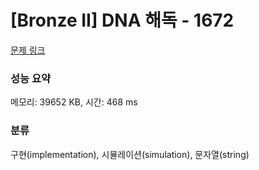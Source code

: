 # [Bronze II] DNA 해독 - 1672 

[문제 링크](https://www.acmicpc.net/problem/1672) 

### 성능 요약

메모리: 39652 KB, 시간: 468 ms

### 분류

구현(implementation), 시뮬레이션(simulation), 문자열(string)

